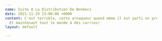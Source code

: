 ```yaml
---
name: Suite A La Distribution De Bonbecs
date: 2021-11-29 23:00:00 +0000
content: C'est terrible, cette arnaqueur quand même il est parti en prenant la caisse...
  Et maintenant tout le monde à des carries!
layout: default

---
```

